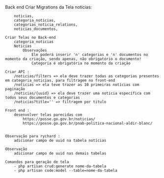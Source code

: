 Back end
    Criar Migrations da Tela notícias:
        
        noticias,
        categoria_noticias,
        categorias_noticia_relations,
        noticias_documentos,

    Criar Telas no Back-end
        categoria_noticias 
        Noticias
            Observações
                Ele poderá inserir 'n' categorias e 'n' documentos no momento da criação, sendo apenas, não obrigatório o documento! 
                Categoria é obrigatória no momento da criação
    
    Criar API : 
        /noticias/filters => ela deve trazer todas as categorias presentes em categoria_noticias, para filtragem no front-end
        /noticias => ela teve trazer as 10 primeiras notícias com paginação
        /noticias/{uuid} => ela deve trazer uma noticia específica com todos seus documentos e categorias
        /noticias?title='' => filtragem por titulo

    Front end :
        desenvolver telas parecidas com  
            https://posse.go.gov.br/noticias/
            https://posse.go.gov.br/pnab-politica-nacional-aldir-blanc/


    Observação para rychard : 
        adicionar campo de uuid na tabela notícias
    
    Observação
        adicionar campo de uuid nas demais tabelas

    Comandos para geração de tela
        - php artisan crud:generate nome-da-tabela
        - php artisan code:model --table=nome-da-tabela
        
